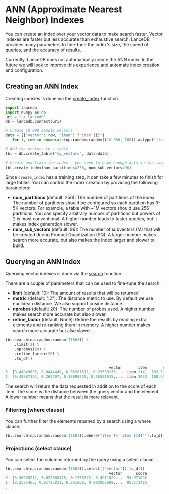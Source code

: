 # ANN (Approximate Nearest Neighbor) Indexes

You can create an index over your vector data to make search faster. Vector indexes are faster but less accurate than exhaustive search. LanceDB provides many parameters to fine-tune the index's size, the speed of queries, and the accuracy of results.

Currently, LanceDB does not automatically create the ANN index. In the future we will look to improve this experience and automate index creation and configuration.

## Creating an ANN Index

Creating indexes is done via the [create_index](https://lancedb.github.io/lancedb/python/#lancedb.table.LanceTable.create_index) function.

```python
import lancedb
import numpy as np
uri = "~/.lancedb"
db = lancedb.connect(uri)

# Create 10,000 sample vectors
data = [{"vector": row, "item": f"item {i}"}
   for i, row in enumerate(np.random.random((10_000, 768)).astype('float32'))]

# Add the vectors to a table
tbl = db.create_table("my_vectors", data=data)

# Create and train the index - you need to have enough data in the table for an effective training step
tbl.create_index(num_partitions=256, num_sub_vectors=96)
```

Since `create_index` has a training step, it can take a few minutes to finish for large tables. You can control the index
creation by providing the following parameters:

- **num_partitions** (default: 256): The number of partitions of the index. The number of partitions should be configured so each partition has 3-5K vectors. For example, a table
with ~1M vectors should use 256 partitions. You can specify arbitrary number of partitions but powers of 2 is most conventional.
A higher number leads to faster queries, but it makes index generation slower.
- **num_sub_vectors** (default: 96): The number of subvectors (M) that will be created during Product Quantization (PQ). A larger number makes
search more accurate, but also makes the index larger and slower to build.

## Querying an ANN Index

Querying vector indexes is done via the [search](https://lancedb.github.io/lancedb/python/#lancedb.table.LanceTable.search) function.

There are a couple of parameters that can be used to fine-tune the search:

- **limit** (default: 10): The amount of results that will be returned
- **metric** (default: "l2"): The distance metric to use. By default we use euclidean distance. We also support cosine distance.
- **nprobes** (default: 20): The number of probes used. A higher number makes search more accurate but also slower.
- **refine_factor** (default: None): Refine the results by reading extra elements and re-ranking them in memory. A higher number makes
search more accurate but also slower.

```python
tbl.search(np.random.random((768))) \
    .limit(2) \
    .nprobes(20) \
    .refine_factor(20) \
    .to_df()

                                              vector       item       score
0  [0.44949695, 0.8444449, 0.06281311, 0.23338133...  item 1141  103.575333
1  [0.48587373, 0.269207, 0.15095535, 0.65531915,...  item 3953  108.393867
```

The search will return the data requested in addition to the score of each item. The score is the distance between the query vector and the element. A lower number means that the result is more relevant.

### Filtering (where clause)

You can further filter the elements returned by a search using a where clause.

```python
tbl.search(np.random.random((768))).where("item != 'item 1141'").to_df()
```

### Projections (select clause)

You can select the columns returned by the query using a select clause.

```python
tbl.search(np.random.random((768))).select(["vector"]).to_df()
                                              vector      score
0  [0.30928212, 0.022668175, 0.1756372, 0.4911822...  93.971092
1  [0.2525465, 0.01723831, 0.261568, 0.002007689,...  95.173485
...
```
